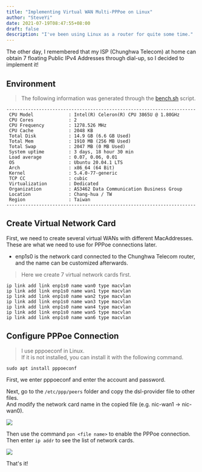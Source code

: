 ```yaml
---
title: "Implementing Virtual WAN Multi-PPPoe on Linux"
author: "SteveYi"
date: 2021-07-19T08:47:55+08:00
draft: false
description: "I've been using Linux as a router for quite some time."
---
```


The other day, I remembered that my ISP (Chunghwa Telecom) at home can obtain 7 floating Public IPv4 Addresses through dial-up, so I decided to implement it!

## Environment

> The following information was generated through the [bench.sh](https://bench.sh) script.

```shell
----------------------------------------------------------------------
 CPU Model             : Intel(R) Celeron(R) CPU 3865U @ 1.80GHz
 CPU Cores             : 2
 CPU Frequency         : 1278.526 MHz
 CPU Cache             : 2048 KB
 Total Disk            : 14.9 GB (6.6 GB Used)
 Total Mem             : 1910 MB (256 MB Used)
 Total Swap            : 2047 MB (0 MB Used)
 System uptime         : 3 days, 18 hour 30 min
 Load average          : 0.07, 0.06, 0.01
 OS                    : Ubuntu 20.04.1 LTS
 Arch                  : x86_64 (64 Bit)
 Kernel                : 5.4.0-77-generic
 TCP CC                : cubic
 Virtualization        : Dedicated
 Organization          : AS3462 Data Communication Business Group
 Location              : Chang-hua / TW
 Region                : Taiwan
----------------------------------------------------------------------
```

## Create Virtual Network Card

First, we need to create several virtual WANs with different MacAddresses.  
These are what we need to use for PPPoe connections later.

* enp1s0 is the network card connected to the Chunghwa Telecom router, and the name can be customized afterwards.

> Here we create 7 virtual network cards first.

```
ip link add link enp1s0 name wan0 type macvlan
ip link add link enp1s0 name wan1 type macvlan
ip link add link enp1s0 name wan2 type macvlan
ip link add link enp1s0 name wan3 type macvlan
ip link add link enp1s0 name wan4 type macvlan
ip link add link enp1s0 name wan5 type macvlan
ip link add link enp1s0 name wan6 type macvlan
```

## Configure PPPoe Connection

> I use pppoeconf in Linux.  
> If it is not installed, you can install it with the following command.

```
sudo apt install pppoeconf
```

First, we enter pppoeconf and enter the account and password.

Next, go to the `/etc/ppp/peers` folder and copy the dsl-provider file to other files.  
And modify the network card name in the copied file (e.g. nic-wan1 -> nic-wan0).

![](https://i.imgur.com/06M8VBv.png)

Then use the command `pon <file name>` to enable the PPPoe connection.  
Then enter `ip addr` to see the list of network cards.

![](https://i.imgur.com/yg6Tx59.png)

That's it!
